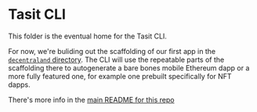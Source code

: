 # Tasit CLI

This folder is the eventual home for the Tasit CLI.

For now, we're buliding out the scaffolding of our first app in the [`decentraland` directory](../decentraland). The CLI will use the repeatable parts of the scaffolding there to autogenerate a bare bones mobile Ethereum dapp or a more fully featured one, for example one prebuilt specifically for NFT dapps.

There's more info in the [main README for this repo](../README.md)
